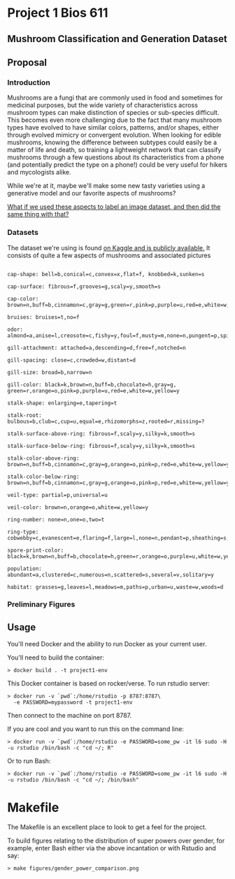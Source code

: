 Project 1 Bios 611
==================
Mushroom Classification and Generation Dataset
------------------------

Proposal
--------

### Introduction

Mushrooms are a fungi that are commonly used in food and sometimes for medicinal purposes, but the wide variety of characteristics across mushroom types can make distinction of species or sub-species difficult. This becomes even more challenging due to the fact that many mushroom types have evolved to have similar colors, patterns, and/or shapes, either through evolved mimicry or convergent evolution. When looking for edible mushrooms, knowing the difference between subtypes could easily be a matter of life and death, so training a lightweight network that can classify mushrooms through a few questions about its characteristics from a phone (and potentially predict the type on a phone!) could be very useful for hikers and mycologists alike. 

While we're at it, maybe we'll make some new tasty varieties using a generative model and our favorite aspects of mushrooms?

[What if we used these aspects to label an image dataset, and then did the same thing with that?](https://www.kaggle.com/maysee/mushrooms-classification-common-genuss-images) 

### Datasets

The dataset we're using is found [on Kaggle and is publicly available.](https://www.kaggle.com/uciml/mushroom-classification) It consists of quite a few aspects of mushrooms and associated pictures

```Attribute Information: (classes: edible=e, poisonous=p)

cap-shape: bell=b,conical=c,convex=x,flat=f, knobbed=k,sunken=s

cap-surface: fibrous=f,grooves=g,scaly=y,smooth=s

cap-color: brown=n,buff=b,cinnamon=c,gray=g,green=r,pink=p,purple=u,red=e,white=w,yellow=y

bruises: bruises=t,no=f

odor: almond=a,anise=l,creosote=c,fishy=y,foul=f,musty=m,none=n,pungent=p,spicy=s

gill-attachment: attached=a,descending=d,free=f,notched=n

gill-spacing: close=c,crowded=w,distant=d

gill-size: broad=b,narrow=n

gill-color: black=k,brown=n,buff=b,chocolate=h,gray=g, green=r,orange=o,pink=p,purple=u,red=e,white=w,yellow=y

stalk-shape: enlarging=e,tapering=t

stalk-root: bulbous=b,club=c,cup=u,equal=e,rhizomorphs=z,rooted=r,missing=?

stalk-surface-above-ring: fibrous=f,scaly=y,silky=k,smooth=s

stalk-surface-below-ring: fibrous=f,scaly=y,silky=k,smooth=s

stalk-color-above-ring: brown=n,buff=b,cinnamon=c,gray=g,orange=o,pink=p,red=e,white=w,yellow=y

stalk-color-below-ring: brown=n,buff=b,cinnamon=c,gray=g,orange=o,pink=p,red=e,white=w,yellow=y

veil-type: partial=p,universal=u

veil-color: brown=n,orange=o,white=w,yellow=y

ring-number: none=n,one=o,two=t

ring-type: cobwebby=c,evanescent=e,flaring=f,large=l,none=n,pendant=p,sheathing=s,zone=z

spore-print-color: black=k,brown=n,buff=b,chocolate=h,green=r,orange=o,purple=u,white=w,yellow=y

population: abundant=a,clustered=c,numerous=n,scattered=s,several=v,solitary=y

habitat: grasses=g,leaves=l,meadows=m,paths=p,urban=u,waste=w,woods=d
```

### Preliminary Figures


Usage
-----

You'll need Docker and the ability to run Docker as your current user.

You'll need to build the container:

    > docker build . -t project1-env

This Docker container is based on rocker/verse. To run rstudio server:

    > docker run -v `pwd`:/home/rstudio -p 8787:8787\
      -e PASSWORD=mypassword -t project1-env
      
Then connect to the machine on port 8787.

If you are cool and you want to run this on the command line:

    > docker run -v `pwd`:/home/rstudio -e PASSWORD=some_pw -it l6 sudo -H -u rstudio /bin/bash -c "cd ~/; R"
    
Or to run Bash:

    > docker run -v `pwd`:/home/rstudio -e PASSWORD=some_pw -it l6 sudo -H -u rstudio /bin/bash -c "cd ~/; /bin/bash"

Makefile
========

The Makefile is an excellent place to look to get a feel for the project.

To build figures relating to the distribution of super powers over
gender, for example, enter Bash either via the above incantation or
with Rstudio and say:

    > make figures/gender_power_comparison.png 
    
